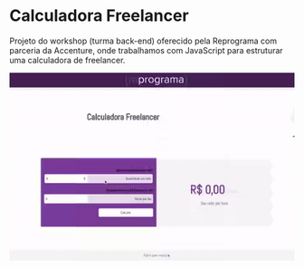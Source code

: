 # Calculadora Freelancer

Projeto do workshop (turma back-end) oferecido pela Reprograma com parceria da Accenture, onde trabalhamos com JavaScript para estruturar uma calculadora de freelancer.

<img src="/calculadorafreelancer.gif">
